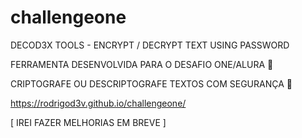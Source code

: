 # challengeone
DECOD3X TOOLS - ENCRYPT / DECRYPT TEXT USING PASSWORD 

FERRAMENTA DESENVOLVIDA PARA O DESAFIO ONE/ALURA 💬	

CRIPTOGRAFE OU DESCRIPTOGRAFE TEXTOS COM SEGURANÇA 🔐

https://rodrigod3v.github.io/challengeone/

[ IREI FAZER MELHORIAS EM BREVE ]

